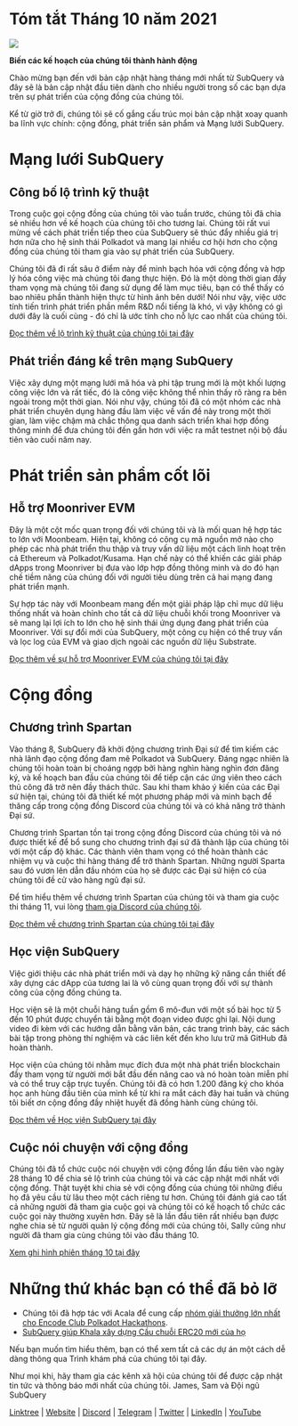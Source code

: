 # Tóm tắt Tháng 10 năm 2021

![](https://miro.medium.com/max/1400/1*Yf3LOc6onAZ-XRQLPyxAmQ.png)

**Biến các kế hoạch của chúng tôi thành hành động**

Chào mừng bạn đến với bản cập nhật hàng tháng mới nhất từ ​​SubQuery và đây sẽ là bản cập nhật đầu tiên dành cho nhiều người trong số các bạn dựa trên sự phát triển của cộng đồng của chúng tôi.

Kể từ giờ trở đi, chúng tôi sẽ cố gắng cấu trúc mọi bản cập nhật xoay quanh ba lĩnh vực chính: cộng đồng, phát triển sản phẩm và Mạng lưới SubQuery.

# Mạng lưới SubQuery

## Công bố lộ trình kỹ thuật

Trong cuộc gọi cộng đồng của chúng tôi vào tuần trước, chúng tôi đã chia sẻ nhiều hơn về kế hoạch của chúng tôi cho tương lai. Chúng tôi rất vui mừng về cách phát triển tiếp theo của SubQuery sẽ thúc đẩy nhiều giá trị hơn nữa cho hệ sinh thái Polkadot và mang lại nhiều cơ hội hơn cho cộng đồng của chúng tôi tham gia vào sự phát triển của SubQuery.

Chúng tôi đã đi rất sâu ở điểm này để minh bạch hóa với cộng đồng và hợp lý hóa công việc mà chúng tôi đang thực hiện. Đó là một dòng thời gian đầy tham vọng mà chúng tôi đang sử dụng để làm mục tiêu, bạn có thể thấy có bao nhiêu phần thành hiện thực từ hình ảnh bên dưới! Nói như vậy, việc ước tính tiến trình phát triển phần mềm R&D nổi tiếng là khó, vì vậy không có gì dưới đây là cuối cùng - đó chỉ là ước tính cho nỗ lực cao nhất của chúng tôi.

[Đọc thêm về lộ trình kỹ thuật của chúng tôi tại đây](https://subquery.medium.com/subquery-releases-technical-roadmap-2a3a383c49b)

## Phát triển đáng kể trên mạng SubQuery

Việc xây dựng một mạng lưới mã hóa và phi tập trung mới là một khối lượng công việc lớn và rất tiếc, đó là công việc không thể nhìn thấy rõ ràng ra bên ngoài trong một thời gian. Nói như vậy, chúng tôi đã có một nhóm các nhà phát triển chuyên dụng hàng đầu làm việc về vấn đề này trong một thời gian, làm việc chậm mà chắc thông qua danh sách triển khai hợp đồng thông minh để đưa chúng tôi đến gần hơn với việc ra mắt testnet nội bộ đầu tiên vào cuối năm nay.

# Phát triển sản phẩm cốt lõi

## Hỗ trợ Moonriver EVM

Đây là một cột mốc quan trọng đối với chúng tôi và là mối quan hệ hợp tác to lớn với Moonbeam. Hiện tại, không có công cụ mã nguồn mở nào cho phép các nhà phát triển thu thập và truy vấn dữ liệu một cách linh hoạt trên cả Ethereum và Polkadot/Kusama. Hạn chế này có thể khiến các giải pháp dApps trong Moonriver bị đưa vào lớp hợp đồng thông minh và do đó hạn chế tiềm năng của chúng đối với người tiêu dùng trên cả hai mạng đang phát triển mạnh.

Sự hợp tác này với Moonbeam mang đến một giải pháp lập chỉ mục dữ liệu thống nhất và hoàn chỉnh cho tất cả dữ liệu chuỗi khối trong Moonriver và sẽ mang lại lợi ích to lớn cho hệ sinh thái ứng dụng đang phát triển của Moonriver. Với sự đổi mới của SubQuery, một công cụ hiện có thể truy vấn và lọc log của EVM và giao dịch ngoài các nguồn dữ liệu Substrate.

[Đọc thêm về sự hỗ trợ Moonriver EVM của chúng tôi tại đây](https://subquery.medium.com/subquery-adds-ethereum-virtual-machine-evm-functionality-in-integration-with-moonbeam-and-ddbcdf0fd8ff)

# Cộng đồng

## Chương trình Spartan

Vào tháng 8, SubQuery đã khởi động chương trình Đại sứ để tìm kiếm các nhà lãnh đạo cộng đồng đam mê Polkadot và SubQuery. Đáng ngạc nhiên là chúng tôi hoàn toàn bị choáng ngợp bởi hàng nghìn hàng nghìn đơn đăng ký, và kế hoạch ban đầu của chúng tôi để tiếp cận các ứng viên theo cách thủ công đã trở nên đầy thách thức. Sau khi tham khảo ý kiến ​​của các Đại sứ hiện tại, chúng tôi đã thiết kế một phương pháp mới và minh bạch để thăng cấp trong cộng đồng Discord của chúng tôi và có khả năng trở thành Đại sứ.

Chương trình Spartan tồn tại trong cộng đồng Discord của chúng tôi và nó được thiết kế để bổ sung cho chương trình đại sứ đã thành lập của chúng tôi với một cấp độ khác. Các thành viên tham vọng có thể hoàn thành các nhiệm vụ và cuộc thi hàng tháng để trở thành Spartan. Những người Sparta sau đó vươn lên dẫn đầu nhóm của họ sẽ được các Đại sứ hiện có của chúng tôi đề cử vào hàng ngũ đại sứ.

Để tìm hiểu thêm về chương trình Spartan của chúng tôi và tham gia cuộc thi tháng 11, vui lòng [tham gia Discord của chúng tôi](https://discord.com/invite/subquery).

[Đọc thêm về chương trình Spartan của chúng tôi tại đây](https://subquery.medium.com/subquerys-new-spartan-programme-cf6c13653c6f)

## Học viện SubQuery

Việc giới thiệu các nhà phát triển mới và dạy họ những kỹ năng cần thiết để xây dựng các dApp của tương lai là vô cùng quan trọng đối với sự thành công của cộng đồng chúng ta.

Học viện sẽ là một chuỗi hàng tuần gồm 6 mô-đun với một số bài học từ 5 đến 10 phút được chuyển tải bằng một đoạn video được ghi lại. Nội dung video đi kèm với các hướng dẫn bằng văn bản, các trang trình bày, các sách bài tập trong phòng thí nghiệm và các liên kết đến kho lưu trữ mã GitHub đã hoàn thành.

Học viện của chúng tôi nhằm mục đích đưa một nhà phát triển blockchain đầy tham vọng từ người mới bắt đầu đến nâng cao và nó hoàn toàn miễn phí và có thể truy cập trực tuyến. Chúng tôi đã có hơn 1.200 đăng ký cho khóa học anh hùng đầu tiên của mình kể từ khi ra mắt cách đây hai tuần và chúng tôi biết ơn cộng đồng đầy nhiệt huyết đã đồng hành cùng chúng tôi.

[Đọc thêm về Học viện SubQuery tại đây](https://subquery.medium.com/subquery-launches-the-subquery-academy-9505dc66a01)

## Cuộc nói chuyện với cộng đồng

Chúng tôi đã tổ chức cuộc nói chuyện với cộng đồng lần đầu tiên vào ngày 28 tháng 10 để chia sẻ lộ trình của chúng tôi và các cập nhật mới nhất với cộng đồng. Thật tuyệt khi chia sẻ với cộng đồng của chúng tôi những điều họ đã yêu cầu từ lâu theo một cách riêng tư hơn. Chúng tôi đánh giá cao tất cả những người đã tham gia cuộc gọi và chúng tôi có kế hoạch tổ chức các cuộc gọi này thường xuyên hơn. Đây sẽ là lần đầu tiên rất nhiều bạn được nghe chia sẻ từ người quản lý cộng đồng mới của chúng tôi, Sally cũng như người đã tham gia cùng chúng tôi vào đầu tháng 10.

[Xem ghi hình phiên tháng 10 tại đây](https://www.crowdcast.io/e/subquery-sessions-october)

# Những thứ khác bạn có thể đã bỏ lỡ

-   Chúng tôi đã hợp tác với Acala để cung cấp [nhóm giải thưởng lớn nhất cho Encode Club Polkadot Hackathons](https://medium.com/encode-club/polkadot-hack-challenges-7cfeba1a4c0e).
-   [SubQuery giúp Khala xây dựng Cầu chuỗi ERC20 mới của họ](https://subquery.medium.com/subquery-helps-khala-build-their-new-erc20-chain-bridge-c3aa0e1e6a89)

Nếu bạn muốn tìm hiểu thêm, bạn có thể xem tất cả các dự án một cách dễ dàng thông qua Trình khám phá của chúng tôi tại đây.

Như mọi khi, hãy tham gia các kênh xã hội của chúng tôi để được cập nhật tin tức và thông báo mới nhất của chúng tôi. James, Sam và Đội ngũ SubQuery

[Linktree](https://linktr.ee/subquerynetwork)  |  [Website](https://subquery.network/)  |  [Discord](https://discord.com/invite/78zg8aBSMG)  |  [Telegram](https://t.me/subquerynetwork)  |  [Twitter](https://twitter.com/subquerynetwork)  |  [LinkedIn](https://www.linkedin.com/company/subquery)  |  [YouTube](https://www.youtube.com/channel/UCi1a6NUUjegcLHDFLr7CqLw)
